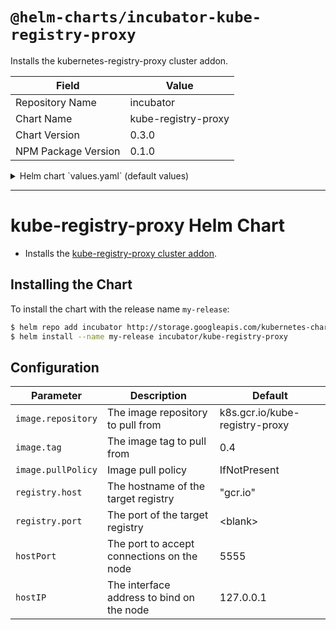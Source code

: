 # `@helm-charts/incubator-kube-registry-proxy`

Installs the kubernetes-registry-proxy cluster addon.

| Field               | Value               |
| ------------------- | ------------------- |
| Repository Name     | incubator           |
| Chart Name          | kube-registry-proxy |
| Chart Version       | 0.3.0               |
| NPM Package Version | 0.1.0               |

<details>

<summary>Helm chart `values.yaml` (default values)</summary>

```yaml
image:
  repository: k8s.gcr.io/kube-registry-proxy
  tag: 0.4
  pullPolicy: IfNotPresent

registry:
  host: 'gcr.io'
  port: ''
```

</details>

---

# kube-registry-proxy Helm Chart

- Installs the [kube-registry-proxy cluster addon](https://github.com/kubernetes/kubernetes/tree/master/cluster/addons/registry).

## Installing the Chart

To install the chart with the release name `my-release`:

```bash
$ helm repo add incubator http://storage.googleapis.com/kubernetes-charts-incubator
$ helm install --name my-release incubator/kube-registry-proxy
```

## Configuration

| Parameter          | Description                                | Default                        |
| ------------------ | ------------------------------------------ | ------------------------------ |
| `image.repository` | The image repository to pull from          | k8s.gcr.io/kube-registry-proxy |
| `image.tag`        | The image tag to pull from                 | 0.4                            |
| `image.pullPolicy` | Image pull policy                          | IfNotPresent                   |
| `registry.host`    | The hostname of the target registry        | "gcr.io"                       |
| `registry.port`    | The port of the target registry            | \<blank>                       |
| `hostPort`         | The port to accept connections on the node | 5555                           |
| `hostIP`           | The interface address to bind on the node  | 127.0.0.1                      |
